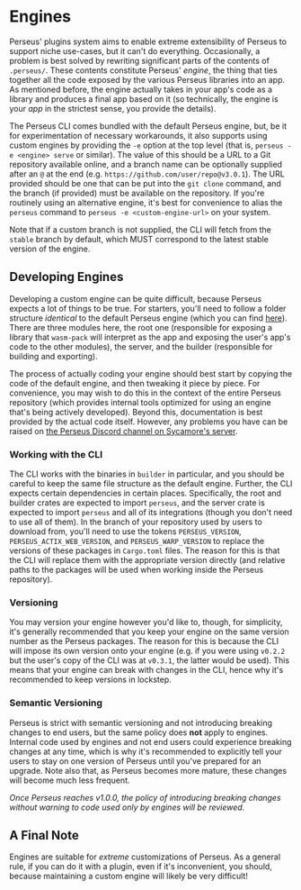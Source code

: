 # Engines

Perseus' plugins system aims to enable extreme extensibility of Perseus to support niche use-cases, but it can't do everything. Occasionally, a problem is best solved by rewriting significant parts of the contents of `.perseus/`. These contents constitute Perseus' *engine*, the thing that ties together all the code exposed by the various Perseus libraries into an app. As mentioned before, the engine actually takes in your app's code as a library and produces a final app based on it (so technically, the engine is your *app* in the strictest sense, you provide the details).

The Perseus CLI comes bundled with the default Perseus engine, but, be it for experimentation of necessary workarounds, it also supports using custom engines by providing the `-e` option at the top level (that is, `perseus -e <engine> serve` or similar). The value of this should be a URL to a Git repository available online, and a branch name can be optionally supplied after an `@` at the end (e.g. `https://github.com/user/repo@v3.0.1`). The URL provided should be one that can be put into the `git clone` command, and the branch (if provided) must be available on the repository. If you're routinely using an alternative engine, it's best for convenience to alias the `perseus` command to `perseus -e <custom-engine-url>` on your system.

Note that if a custom branch is not supplied, the CLI will fetch from the `stable` branch by default, which MUST correspond to the latest stable version of the engine.

## Developing Engines

Developing a custom engine can be quite difficult, because Perseus expects a lot of things to be true. For starters, you'll need to follow a folder structure *identical* to the default Perseus engine (which you can find [here](https://github.com/arctic-hen7/perseus/tree/main/examples/core/basic/.perseus)). There are three modules here, the root one (responsible for exposing a library that `wasm-pack` will interpret as the app and exposing the user's app's code to the other modules), the server, and the builder (responsible for building and exporting). 

The process of actually coding your engine should best start by copying the code of the default engine, and then tweaking it piece by piece. For convenience, you may wish to do this in the context of the entire Perseus repository (which provides internal tools optimized for using an engine that's being actively developed). Beyond this, documentation is best provided by the actual code itself. However, any problems you have can be raised on [the Perseus Discord channel on Sycamore's server](https://discord.com/invite/GNqWYWNTdp).

### Working with the CLI

The CLI works with the binaries in `builder` in particular, and you should be careful to keep the same file structure as the default engine. Further, the CLI expects certain dependencies in certain places. Specifically, the root and builder crates are expected to import `perseus`, and the server crate is expected to import `perseus` and all of its integrations (though you don't need to use all of them). In the branch of your repository used by users to download from, you'll need to use the tokens `PERSEUS_VERSION`, `PERSEUS_ACTIX_WEB_VERSION`, and `PERSEUS_WARP_VERSION` to replace the versions of these packages in `Cargo.toml` files. The reason for this is that the CLI will replace them with the appropriate version directly (and relative paths to the packages will be used when working inside the Perseus repository).

### Versioning

You may version your engine however you'd like to, though, for simplicity, it's generally recommended that you keep your engine on the same version number as the Perseus packages. The reason for this is because the CLI will impose its own version onto your engine (e.g. if you were using `v0.2.2` but the user's copy of the CLI was at `v0.3.1`, the latter would be used). This means that your engine can break with changes in the CLI, hence why it's recommended to keep versions in lockstep.

### Semantic Versioning

Perseus is strict with semantic versioning and not introducing breaking changes to end users, but the same policy does **not** apply to engines. Internal code used by engines and not end users could experience breaking changes at any time, which is why it's recommended to explicitly tell your users to stay on one version of Perseus until you've prepared for an upgrade. Note also that, as Perseus becomes more mature, these changes will become much less frequent.

*Once Perseus reaches v1.0.0, the policy of introducing breaking changes without warning to code used only by engines will be reviewed.*

## A Final Note

Engines are suitable for *extreme* customizations of Perseus. As a general rule, if you can do it with a plugin, even if it's inconvenient, you should, because maintaining a custom engine will likely be very difficult!
